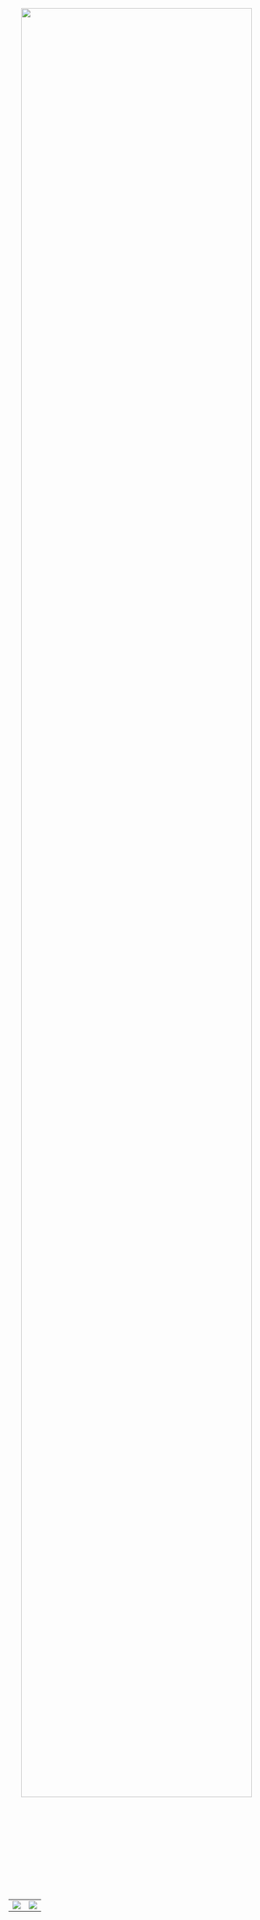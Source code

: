 <p align="center">
  <img src="https://i.imgur.com/na8TlqA.gif" width="95%"/>
  <br />
  <table>
    <tr>
      <td>
        <img src="https://github-readme-stats.vercel.app/api?username=Mashwishi&show_icons=true" />
      </td>
      <td>
        <img src="https://github-readme-stats.vercel.app/api/top-langs/?username=Mashwishi&layout=compact&hide=php" />
      </td>
</p>

